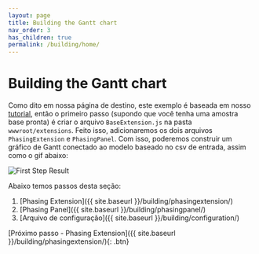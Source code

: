 ```yaml
---
layout: page
title: Building the Gantt chart
nav_order: 3
has_children: true
permalink: /building/home/
---
```


# Building the Gantt chart

Como dito em nossa página de destino, este exemplo é baseada em nosso [tutorial](https://forge-tutorials.autodesk.io), então o primeiro passo (supondo que você tenha uma amostra base pronta) é criar o arquivo `BaseExtension.js` na pasta `wwwroot/extensions`. Feito isso, adicionaremos os dois arquivos `PhasingExtension` e `PhasingPanel`. Com isso, poderemos construir um gráfico de Gantt conectado ao modelo baseado no csv de entrada, assim como o gif abaixo:

![First Step Result](../../assets/images/stepone.gif)

Abaixo temos passos desta seção:

1. [Phasing Extension]({{ site.baseurl }}/building/phasingextension/)
1. [Phasing Panel]({{ site.baseurl }}/building/phasingpanel/)
1. [Arquivo de configuração]({{ site.baseurl }}/building/configuration/)

[Próximo passo - Phasing Extension]({{ site.baseurl }}/building/phasingextension/){: .btn}
